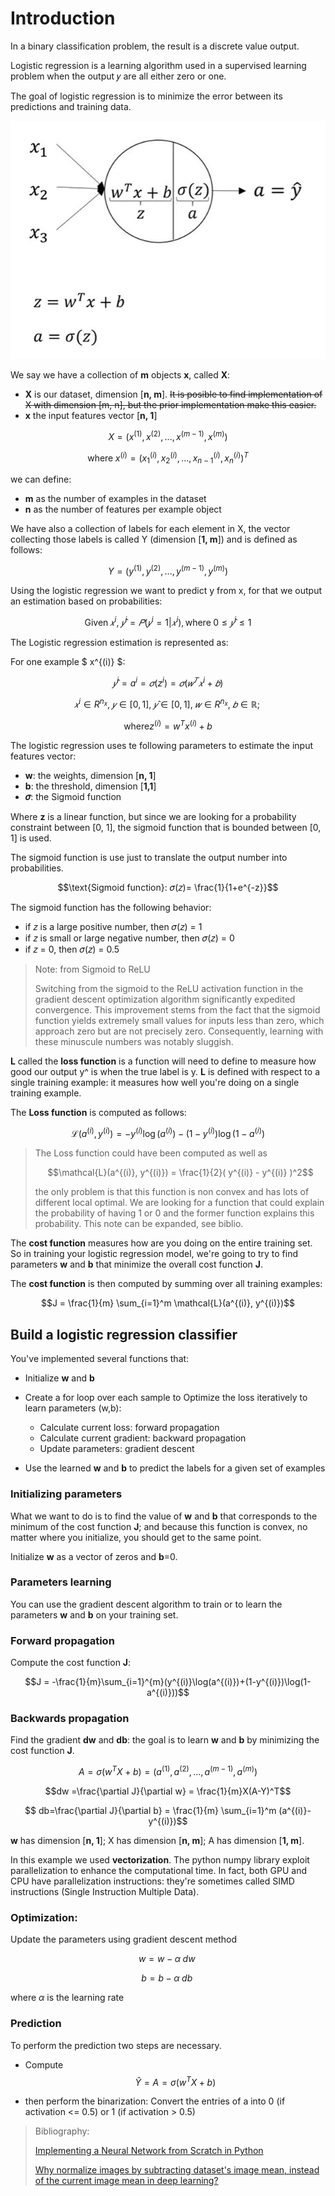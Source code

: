# Introduction
In a binary classification problem, the result is a discrete value output.

Logistic regression is a learning algorithm used in a supervised learning problem when the output 𝑦 are all either zero or one. 

The goal of logistic regression is to minimize the error between its predictions and training data.

![image](img/ch_1/img_1.jpg)

We say we have a collection of **m** objects **x**, called **X**:
- **X** is our dataset, dimension [**n, m**]. ~~It is posible to find implementation of X with dimension [m, n], but the prior implementation make this easier.~~
- **x** the input features vector [**n, 1**]

$$X = (x^{(1)}, x^{(2)}, ..., x^{(m-1)}, x^{(m)})$$

$$\text{where}\;x^{(i)} = (x^{(i)}_1, x^{(i)}_2, ..., x^{(i)}_{n-1}, x^{(i)}_n)^T$$

we can define:
- **m** as the number of examples in the dataset
- **n** as the number of features per example object

We have also a collection of labels for each element in X, the vector collecting those labels is called Y (dimension [**1, m**]) and is defined as follows:

$$Y = (y^{(1)}, y^{(2)}, ..., y^{(m-1)}, y^{(m)})$$

Using the logistic regression we want to predict y from x, for that we output an estimation based on probabilities:

$$ \text{Given}\, 𝑥^i,\; 𝑦̂^i = 𝑃(𝑦^i = 1|𝑥^i), \text{where}\; 0 ≤ 𝑦̂^i ≤ 1 $$

The Logistic regression estimation is represented as:

For one example $ x^{(i)} $:

$$ 𝑦̂^i = a^i = 𝜎(z^i) = 𝜎(𝑤^{𝑇}𝑥^i + 𝑏) $$

$$𝑥^i ∈ R^{n_{x}}, \; 𝑦∈ [0,1], \; 𝑦̂ ∈ [0,1], \; 𝑤 ∈ R^{n_{x}}, \; 𝑏 ∈ ℝ; \;$$

$$\text{where} z^{(i)} = w^T x^{(i)} + b$$

The logistic regression uses te following parameters to estimate the input features vector:
- **w**: the weights, dimension [**n, 1**]
- **b**: the threshold, dimension [**1,1**]
- **𝜎**: the Sigmoid function

Where **z** is a linear function, but since we are looking for a probability constraint between [0, 1], the sigmoid function that is bounded between [0, 1] is used.

The sigmoid function is use just to translate the output number into probabilities.
 
$$\text{Sigmoid function}: 𝜎(𝑧)= \frac{1}{1+e^{-z}}$$

The sigmoid function has the following behavior:
- if 𝑧 is a large positive number, then 𝜎(𝑧) = 1
- if 𝑧 is small or large negative number, then 𝜎(𝑧) = 0
- if 𝑧 = 0, then 𝜎(𝑧) = 0.5

> Note: from Sigmoid to ReLU
>
> Switching from the sigmoid to the ReLU activation function in the gradient descent optimization algorithm significantly expedited convergence. This improvement stems from the fact that the sigmoid function yields extremely small values for inputs less than zero, which approach zero but are not precisely zero. Consequently, learning with these minuscule numbers was notably sluggish.

**L** called the **loss function** is a function will need to define to measure how good our output y^ is when the true label is y. **L** is defined with respect to a single training example: it measures how well you're doing on a single training example.

The **Loss function** is computed as follows:

$$\mathcal{L}(a^{(i)}, y^{(i)}) = - y^{(i)} \log(a^{(i)}) - (1-y^{(i)} ) \log(1-a^{(i)})$$

>The Loss function could have been computed as well as
>
> $$\mathcal{L}(a^{(i)}, y^{(i)}) = \frac{1}{2}( y^{(i)} - y^{(i)} )^2$$
>
> the only problem is that this function is non convex and has lots of different local optimal. We are looking for a function that could explain the probability of having 1 or 0 and the former function explains this probability. This note can be expanded, see biblio.

The **cost function** measures how are you doing on the entire training set. So in training your logistic regression model, we're going to try to find parameters **w** and **b** that minimize the overall cost function **J**.

The **cost function** is then computed by summing over all training examples:
 
$$J = \frac{1}{m} \sum_{i=1}^m \mathcal{L}(a^{(i)}, y^{(i)})$$

## Build a logistic regression classifier
You've implemented several functions that:

- Initialize **w** and **b**
- Create a for loop over each sample to Optimize the loss iteratively to learn parameters (w,b):
  - Calculate current loss: forward propagation
  - Calculate current gradient: backward propagation
  - Update parameters: gradient descent

- Use the learned **w** and **b** to predict the labels for a given set of examples

### Initializing parameters
What we want to do is to find the value of **w** and **b** that corresponds to the minimum of the cost function **J**; and because this function is convex, no matter where you initialize, you should get to the same point.

Initialize **w** as a vector of zeros and **b**=0.

### Parameters learning
You can use the gradient descent algorithm to train or to learn the parameters **w** and **b** on your training set.

### Forward propagation
Compute the cost function **J**:

$$J = -\frac{1}{m}\sum_{i=1}^{m}(y^{(i)}\log(a^{(i)})+(1-y^{(i)})\log(1-a^{(i)}))$$

### Backwards propagation
Find the gradient **dw** and **db**: the goal is to learn **w** and **b** by minimizing the cost function **J**.

$$A = \sigma(w^T X + b) = (a^{(1)}, a^{(2)}, ..., a^{(m-1)}, a^{(m)})$$

$$dw =\frac{\partial J}{\partial w} = \frac{1}{m}X(A-Y)^T$$

$$ db=\frac{\partial J}{\partial b} = \frac{1}{m} \sum_{i=1}^m (a^{(i)}-y^{(i)})$$

**w** has dimension [**n, 1**]; X has dimension [**n, m**]; A has dimension [**1, m**].

In this example we used **vectorization**. The python numpy library exploit parallelization to enhance the computational time. In fact, both GPU and CPU have parallelization instructions: they're sometimes called SIMD instructions (Single Instruction Multiple Data).

### Optimization:
Update the parameters using gradient descent method

$$w = w - \alpha \; dw\;$$

$$b = b - \alpha \; db\;$$

where $\alpha$ is the learning rate

### Prediction
To perform the prediction two steps are necessary.

- Compute $$\hat{Y} = A = \sigma(w^T X + b)$$

- then perform the binarization: Convert the entries of a into 0 (if activation <= 0.5) or 1 (if activation > 0.5)


> Bibliography:
> 
> [Implementing a Neural Network from Scratch in Python](https://dennybritz.com/posts/wildml/implementing-a-neural-network-from-scratch/)
> 
> [Why normalize images by subtracting dataset's image mean, instead of the current image mean in deep learning?](https://stats.stackexchange.com/questions/211436/why-normalize-images-by-subtracting-datasets-image-mean-instead-of-the-current)